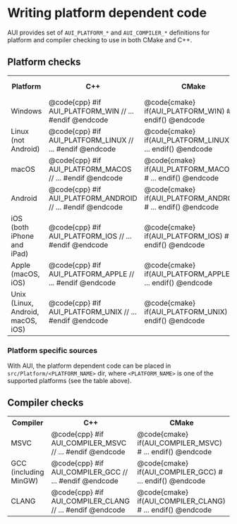 # Writing platform dependent code

AUI provides set of `AUI_PLATFORM_*` and `AUI_COMPILER_*` definitions for platform and compiler checking to use in both CMake and C++.

## Platform checks

<table>
   <tr>
     <th>Platform</th>
     <th>C++</th>
     <th>CMake</th>
     <th>Platform specific dir</th>
   </tr>
   <tr>
     <td>
       Windows
     </td>
     <td>
       @code{cpp}
        #if AUI_PLATFORM_WIN
          // ...
        #endif
       @endcode
     </td>
     <td>
       @code{cmake}
        if(AUI_PLATFORM_WIN)
          # ...
        endif()
       @endcode
     </td>
     <td>
       `Platform/win32`
     </td>
   </tr>

   <tr>
     <td>
       Linux (not Android)
     </td>
     <td>
       @code{cpp}
        #if AUI_PLATFORM_LINUX
          // ...
        #endif
       @endcode
     </td>
     <td>
       @code{cmake}
        if(AUI_PLATFORM_LINUX)
          # ...
        endif()
       @endcode
     </td>
     <td>
       `Platform/linux`
     </td>
   </tr>

   <tr>
     <td>
       macOS
     </td>
     <td>
       @code{cpp}
        #if AUI_PLATFORM_MACOS
          // ...
        #endif
       @endcode
     </td>
     <td>
       @code{cmake}
        if(AUI_PLATFORM_MACOS)
          # ...
        endif()
       @endcode
     </td>
     <td>
       `Platform/macos`
     </td>
   </tr>

   <tr>
     <td>
       Android
     </td>
     <td>
       @code{cpp}
        #if AUI_PLATFORM_ANDROID
          // ...
        #endif
       @endcode
     </td>
     <td>
       @code{cmake}
        if(AUI_PLATFORM_ANDROID)
          # ...
        endif()
       @endcode
     </td>
     <td>
       `Platform/android`
     </td>
   </tr>

   <tr>
     <td>
       iOS (both iPhone and iPad)
     </td>
     <td>
       @code{cpp}
        #if AUI_PLATFORM_IOS
          // ...
        #endif
       @endcode
     </td>
     <td>
       @code{cmake}
        if(AUI_PLATFORM_IOS)
          # ...
        endif()
       @endcode
     </td>
     <td>
       `Platform/ios`
     </td>
   </tr>

   <tr>
     <td>
       Apple (macOS, iOS)
     </td>
     <td>
       @code{cpp}
        #if AUI_PLATFORM_APPLE
          // ...
        #endif
       @endcode
     </td>
     <td>
       @code{cmake}
        if(AUI_PLATFORM_APPLE)
          # ...
        endif()
       @endcode
     </td>
     <td>
       `Platform/apple`
     </td>
   </tr>

   <tr>
     <td>
       Unix (Linux, Android, macOS, iOS)
     </td>
     <td>
       @code{cpp}
        #if AUI_PLATFORM_UNIX
          // ...
        #endif
       @endcode
     </td>
     <td>
       @code{cmake}
        if(AUI_PLATFORM_UNIX)
          # ...
        endif()
       @endcode
     </td>
     <td>
       `Platform/unix`
     </td>
   </tr>
</table>


### Platform specific sources

With AUI, the platform dependent code can be placed in `src/Platform/<PLATFORM_NAME>` dir, where `<PLATFORM_NAME>` is
one of the supported platforms (see the table above).


## Compiler checks

<table>
   <tr>
     <th>Compiler</th>
     <th>C++</th>
     <th>CMake</th>
   </tr>
   <tr>
     <td>
       MSVC
     </td>
     <td>
       @code{cpp}
        #if AUI_COMPILER_MSVC
          // ...
        #endif
       @endcode
     </td>
     <td>
       @code{cmake}
        if(AUI_COMPILER_MSVC)
          # ...
        endif()
       @endcode
     </td>
   </tr>

   <tr>
     <td>
       GCC (including MinGW)
     </td>
     <td>
       @code{cpp}
        #if AUI_COMPILER_GCC
          // ...
        #endif
       @endcode
     </td>
     <td>
       @code{cmake}
        if(AUI_COMPILER_GCC)
          # ...
        endif()
       @endcode
     </td>
   </tr>

   <tr>
     <td>
       CLANG
     </td>
     <td>
       @code{cpp}
        #if AUI_COMPILER_CLANG
          // ...
        #endif
       @endcode
     </td>
     <td>
       @code{cmake}
        if(AUI_COMPILER_CLANG)
          # ...
        endif()
       @endcode
     </td>
   </tr>
</table>